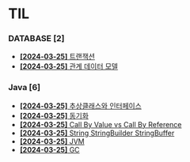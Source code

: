 # TIL
 
### DATABASE [2]
- [**[2024-03-25]**  트랜잭션](https://github.com/A-lass/TIL/blob/main/DATABASE/트랜잭션.md)
- [**[2024-03-25]**  관계 데이터 모델](https://github.com/A-lass/TIL/blob/main/DATABASE/관계_데이터_모델.md)
### Java [6]
- [**[2024-03-25]**  추상클래스와 인터페이스](https://github.com/A-lass/TIL/blob/main/Java/추상클래스와_인터페이스.md)
- [**[2024-03-25]**  동기화](https://github.com/A-lass/TIL/blob/main/Java/동기화.md)
- [**[2024-03-25]**  Call By Value vs Call By Reference](https://github.com/A-lass/TIL/blob/main/Java/Call_By_Value_vs_Call_By_Reference.md)
- [**[2024-03-25]**  String StringBuilder StringBuffer](https://github.com/A-lass/TIL/blob/main/Java/String_StringBuilder_StringBuffer.md)
- [**[2024-03-25]**  JVM](https://github.com/A-lass/TIL/blob/main/Java/JVM.md)
- [**[2024-03-25]**  GC](https://github.com/A-lass/TIL/blob/main/Java/GC.md)

